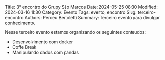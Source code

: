 Title: 3° encontro do Grupy São Marcos
Date: 2024-05-25 08:30
Modified: 2024-03-16 11:30
Category: Evento
Tags: evento, encontro
Slug: terceiro-encontro
Authors: Perceu Bertoletti
Summary: Terceiro evento para divulgar conhecimento.

Nesse terceiro evento estamos organizando os seguintes conteudos:

 - Desenvolvimento com docker
 - Coffe Break
 - Manipulando dados com pandas
